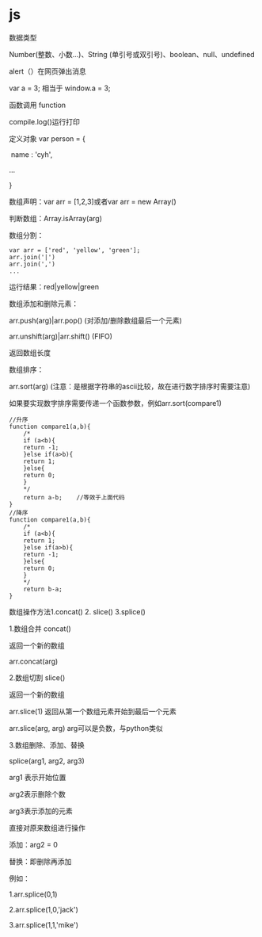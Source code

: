 # js

数据类型

Number(整数、小数...)、String (单引号或双引号)、boolean、null、undefined

alert（）在网页弹出消息

var a = 3; 相当于 window.a = 3;

函数调用 function

compile.log()运行打印

定义对象  var person = {

​	name : 'cyh',

...

}

数组声明：var arr = [1,2,3]或者var arr = new Array()

判断数组：Array.isArray(arg)

数组分割：

```
var arr = ['red', 'yellow', 'green'];
arr.join('|')
arr.join(',')
...

```

运行结果：red|yellow|green

数组添加和删除元素：

arr.push(arg)|arr.pop() (对添加/删除数组最后一个元素)

arr.unshift(arg)|arr.shift()  (FIFO)

返回数组长度



数组排序：

arr.sort(arg)   (注意：是根据字符串的ascii比较，故在进行数字排序时需要注意)

如果要实现数字排序需要传递一个函数参数，例如arr.sort(compare1)

```
//升序
function compare1(a,b){
	/*
	if (a<b){
	return -1;
	}else if(a>b){
	return 1;
	}else{
	return 0;
	}
	*/
	return a-b;    //等效于上面代码
}
//降序
function compare1(a,b){
	/*
	if (a<b){
	return 1;
	}else if(a>b){
	return -1;
	}else{
	return 0;
	}
	*/
	return b-a;
}
```

数组操作方法1.concat()   2. slice()    3.splice()

1.数组合并 concat()

返回一个新的数组

arr.concat(arg)

2.数组切割 slice()

返回一个新的数组

arr.slice(1)    返回从第一个数组元素开始到最后一个元素

arr.slice(arg, arg) arg可以是负数，与python类似

3.数组删除、添加、替换

splice(arg1, arg2, arg3)

arg1 表示开始位置

arg2表示删除个数

arg3表示添加的元素

直接对原来数组进行操作

添加：arg2 = 0

替换：即删除再添加

例如：

1.arr.splice(0,1)

2.arr.splice(1,0,'jack')

3.arr.splice(1,1,'mike')









